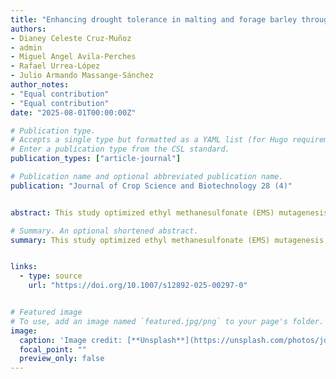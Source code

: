 ```yaml
---
title: "Enhancing drought tolerance in malting and forage barley through mutagenesis"
authors:
- Dianey Celeste Cruz-Muñoz
- admin
- Miguel Angel Avila-Perches
- Rafael Urrea-López
- Julio Armando Massange-Sánchez
author_notes:
- "Equal contribution"
- "Equal contribution"
date: "2025-08-01T00:00:00Z"

# Publication type.
# Accepts a single type but formatted as a YAML list (for Hugo requirements).
# Enter a publication type from the CSL standard.
publication_types: ["article-journal"]

# Publication name and optional abbreviated publication name.
publication: "Journal of Crop Science and Biotechnology 28 (4)"


abstract: This study optimized ethyl methanesulfonate (EMS) mutagenesis in malting and forage barley to identify drought-tolerant mutants. The optimal treatment was 0.5% EMS for 2.6–2.7 hours, balancing survival and growth. Ten forage mutants survived drought stress, and three (For-7, For-8, For-10) showed reduced leaf water loss. These results provide valuable genetic resources for breeding drought-resilient barley varieties.

# Summary. An optional shortened abstract.
summary: This study optimized ethyl methanesulfonate (EMS) mutagenesis in malting and forage barley to identify drought-tolerant mutants. The optimal treatment was 0.5% EMS for 2.6–2.7 hours, balancing survival and growth. Ten forage mutants survived drought stress, and three (For-7, For-8, For-10) showed reduced leaf water loss. These results provide valuable genetic resources for breeding drought-resilient barley varieties.


links:
  - type: source
    url: "https://doi.org/10.1007/s12892-025-00297-0"


# Featured image
# To use, add an image named `featured.jpg/png` to your page's folder. 
image:
  caption: 'Image credit: [**Unsplash**](https://unsplash.com/photos/jdD8gXaTZsc)'
  focal_point: ""
  preview_only: false
---
```


